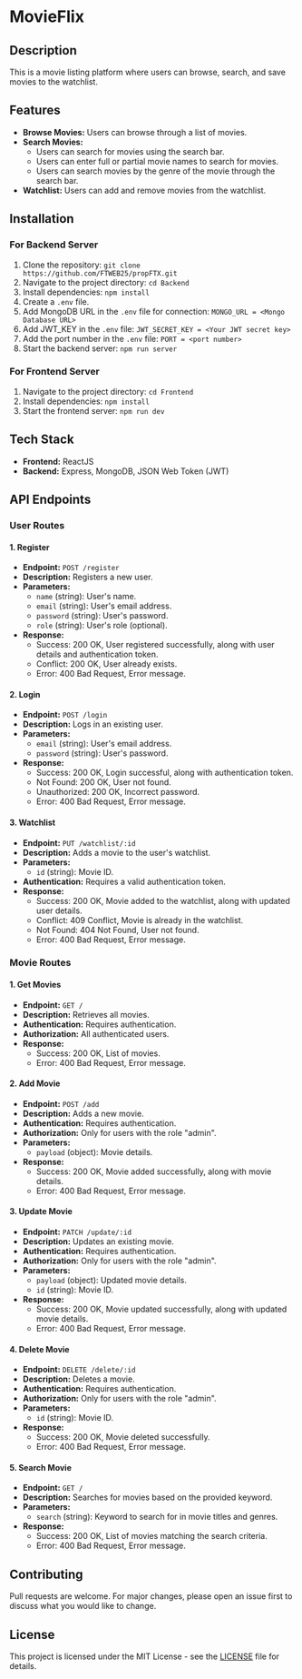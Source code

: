 # MovieFlix

## Description
This is a movie listing platform where users can browse, search, and save movies to the watchlist.

## Features
- **Browse Movies:** Users can browse through a list of movies.
- **Search Movies:**
  - Users can search for movies using the search bar.
  - Users can enter full or partial movie names to search for movies.
  - Users can search movies by the genre of the movie through the search bar.
- **Watchlist:** Users can add and remove movies from the watchlist.

## Installation

### For Backend Server
1. Clone the repository: `git clone https://github.com/FTWEB25/propFTX.git`
2. Navigate to the project directory: `cd Backend`
3. Install dependencies: `npm install`
4. Create a `.env` file.
5. Add MongoDB URL in the `.env` file for connection: `MONGO_URL = <Mongo Database URL>`
6. Add JWT_KEY in the `.env` file: `JWT_SECRET_KEY = <Your JWT secret key>`
7. Add the port number in the `.env` file: `PORT = <port number>`
8. Start the backend server: `npm run server`

### For Frontend Server
1. Navigate to the project directory: `cd Frontend`
2. Install dependencies: `npm install`
3. Start the frontend server: `npm run dev`

## Tech Stack
- **Frontend:** ReactJS 
- **Backend:** Express, MongoDB, JSON Web Token (JWT)


## API Endpoints

### User Routes

#### 1. Register
- **Endpoint:** `POST /register`
- **Description:** Registers a new user.
- **Parameters:**
  - `name` (string): User's name.
  - `email` (string): User's email address.
  - `password` (string): User's password.
  - `role` (string): User's role (optional).
- **Response:**
  - Success: 200 OK, User registered successfully, along with user details and authentication token.
  - Conflict: 200 OK, User already exists.
  - Error: 400 Bad Request, Error message.

#### 2. Login
- **Endpoint:** `POST /login`
- **Description:** Logs in an existing user.
- **Parameters:**
  - `email` (string): User's email address.
  - `password` (string): User's password.
- **Response:**
  - Success: 200 OK, Login successful, along with authentication token.
  - Not Found: 200 OK, User not found.
  - Unauthorized: 200 OK, Incorrect password.
  - Error: 400 Bad Request, Error message.

#### 3. Watchlist
- **Endpoint:** `PUT /watchlist/:id`
- **Description:** Adds a movie to the user's watchlist.
- **Parameters:**
  - `id` (string): Movie ID.
- **Authentication:** Requires a valid authentication token.
- **Response:**
  - Success: 200 OK, Movie added to the watchlist, along with updated user details.
  - Conflict: 409 Conflict, Movie is already in the watchlist.
  - Not Found: 404 Not Found, User not found.
  - Error: 400 Bad Request, Error message.


### Movie Routes

#### 1. Get Movies
- **Endpoint:** `GET /`
- **Description:** Retrieves all movies.
- **Authentication:** Requires authentication.
- **Authorization:** All authenticated users.
- **Response:**
  - Success: 200 OK, List of movies.
  - Error: 400 Bad Request, Error message.

#### 2. Add Movie
- **Endpoint:** `POST /add`
- **Description:** Adds a new movie.
- **Authentication:** Requires authentication.
- **Authorization:** Only for users with the role "admin".
- **Parameters:**
  - `payload` (object): Movie details.
- **Response:**
  - Success: 200 OK, Movie added successfully, along with movie details.
  - Error: 400 Bad Request, Error message.

#### 3. Update Movie
- **Endpoint:** `PATCH /update/:id`
- **Description:** Updates an existing movie.
- **Authentication:** Requires authentication.
- **Authorization:** Only for users with the role "admin".
- **Parameters:**
  - `payload` (object): Updated movie details.
  - `id` (string): Movie ID.
- **Response:**
  - Success: 200 OK, Movie updated successfully, along with updated movie details.
  - Error: 400 Bad Request, Error message.

#### 4. Delete Movie
- **Endpoint:** `DELETE /delete/:id`
- **Description:** Deletes a movie.
- **Authentication:** Requires authentication.
- **Authorization:** Only for users with the role "admin".
- **Parameters:**
  - `id` (string): Movie ID.
- **Response:**
  - Success: 200 OK, Movie deleted successfully.
  - Error: 400 Bad Request, Error message.

#### 5. Search Movie
- **Endpoint:** `GET /`
- **Description:** Searches for movies based on the provided keyword.
- **Parameters:**
  - `search` (string): Keyword to search for in movie titles and genres.
- **Response:**
  - Success: 200 OK, List of movies matching the search criteria.
  - Error: 400 Bad Request, Error message.

## Contributing
Pull requests are welcome. For major changes, please open an issue first to discuss what you would like to change.

## License
This project is licensed under the MIT License - see the [LICENSE](LICENSE) file for details.